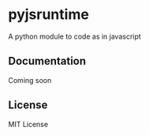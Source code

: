 # pyjsruntime

A python module to code as in javascript

## Documentation

Coming soon

## License

MIT License
